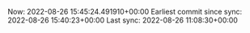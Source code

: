 Now: 2022-08-26 15:45:24.491910+00:00 Earliest commit since sync: 2022-08-26 15:40:23+00:00 Last sync: 2022-08-26 11:08:30+00:00
